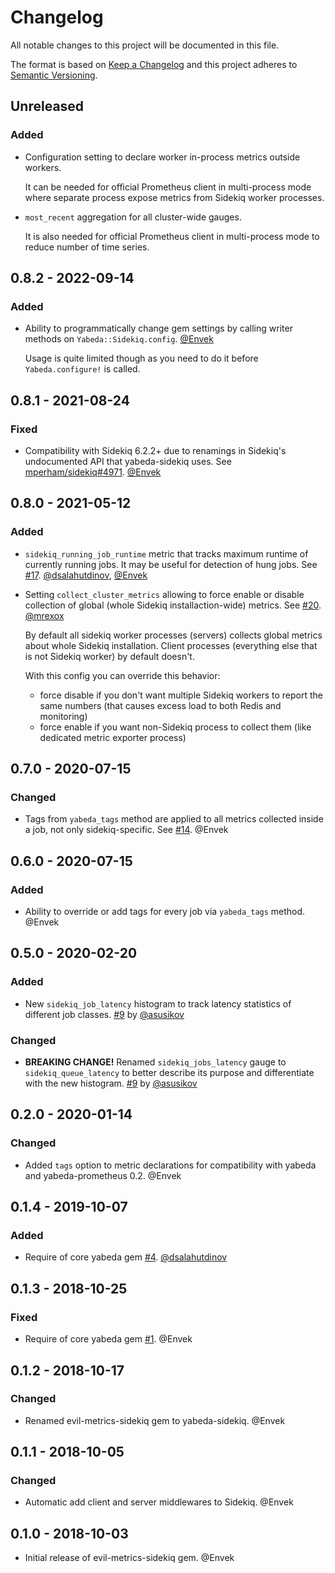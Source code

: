 # Changelog

All notable changes to this project will be documented in this file.

The format is based on [Keep a Changelog](http://keepachangelog.com/en/1.0.0/)
and this project adheres to [Semantic Versioning](http://semver.org/spec/v2.0.0.html).

## Unreleased

### Added

- Configuration setting to declare worker in-process metrics outside workers.

  It can be needed for official Prometheus client in multi-process mode where separate process expose metrics from Sidekiq worker processes.

- `most_recent` aggregation for all cluster-wide gauges.

  It is also needed for official Prometheus client in multi-process mode to reduce number of time series.

## 0.8.2 - 2022-09-14

### Added

- Ability to programmatically change gem settings by calling writer methods on `Yabeda::Sidekiq.config`. [@Envek]

  Usage is quite limited though as you need to do it before `Yabeda.configure!` is called.

## 0.8.1 - 2021-08-24

### Fixed

 - Compatibility with Sidekiq 6.2.2+ due to renamings in Sidekiq's undocumented API that yabeda-sidekiq uses. See [mperham/sidekiq#4971](https://github.com/mperham/sidekiq/discussions/4971). [@Envek]

## 0.8.0 - 2021-05-12

### Added

 - `sidekiq_running_job_runtime` metric that tracks maximum runtime of currently running jobs. It may be useful for detection of hung jobs. See [#17](https://github.com/yabeda-rb/yabeda-sidekiq/pull/17). [@dsalahutdinov], [@Envek]

 - Setting `collect_cluster_metrics` allowing to force enable or disable collection of global (whole Sidekiq installaction-wide) metrics. See [#20](https://github.com/yabeda-rb/yabeda-sidekiq/pull/20). [@mrexox]

    By default all sidekiq worker processes (servers) collects global metrics about whole Sidekiq installation.
    Client processes (everything else that is not Sidekiq worker) by default doesn't.

    With this config you can override this behavior:
    - force disable if you don't want multiple Sidekiq workers to report the same numbers (that causes excess load to both Redis and monitoring)
    - force enable if you want non-Sidekiq process to collect them (like dedicated metric exporter process)

## 0.7.0 - 2020-07-15

### Changed

 - Tags from `yabeda_tags` method are applied to all metrics collected inside a job, not only sidekiq-specific. See [#14](https://github.com/yabeda-rb/yabeda-sidekiq/issues/14). @Envek

## 0.6.0 - 2020-07-15

### Added

 - Ability to override or add tags for every job via `yabeda_tags` method. @Envek

## 0.5.0 - 2020-02-20

### Added

 - New `sidekiq_job_latency` histogram to track latency statistics of different job classes. [#9](https://github.com/yabeda-rb/yabeda-sidekiq/pull/9) by [@asusikov]

### Changed

 - **BREAKING CHANGE!** Renamed `sidekiq_jobs_latency` gauge to `sidekiq_queue_latency` to better describe its purpose and differentiate with the new histogram. [#9](https://github.com/yabeda-rb/yabeda-sidekiq/pull/9) by [@asusikov]

## 0.2.0 - 2020-01-14

### Changed

 - Added `tags` option to metric declarations for compatibility with yabeda and yabeda-prometheus 0.2. @Envek

## 0.1.4 - 2019-10-07

### Added

 - Require of core yabeda gem [#4](https://github.com/yabeda-rb/yabeda-sidekiq/pull/4). [@dsalahutdinov]

## 0.1.3 - 2018-10-25

### Fixed

 - Require of core yabeda gem [#1](https://github.com/yabeda-rb/yabeda-sidekiq/issues/1). @Envek

## 0.1.2 - 2018-10-17

### Changed

 - Renamed evil-metrics-sidekiq gem to yabeda-sidekiq. @Envek

## 0.1.1 - 2018-10-05

### Changed

 - Automatic add client and server middlewares to Sidekiq. @Envek

## 0.1.0 - 2018-10-03

 - Initial release of evil-metrics-sidekiq gem. @Envek

[@Envek]: https://github.com/Envek "Andrey Novikov"
[@dsalahutdinov]: https://github.com/dsalahutdinov "Salahutdinov Dmitry"
[@asusikov]: https://github.com/asusikov "Alexander Susikov"
[@mrexox]: https://github.com/mrexox "Valentine Kiselev"
